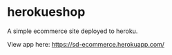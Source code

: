 # herokueshop

A simple ecommerce site deployed to heroku.

View app here: https://sd-ecommerce.herokuapp.com/
